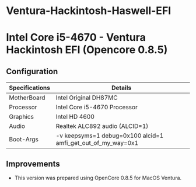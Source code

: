 # Ventura-Hackintosh-Haswell-EFI

# Intel Core i5-4670 - Ventura Hackintosh EFI (Opencore 0.8.5)
## Configuration

| Specifications | Details                                                  |
| ------------------- | ------------------------------------------- |
| MotherBoard     | Intel Original DH87MC      					|
| Processor           | Intel Core i5-4670 Processor    		    |
| Graphics | Intel HD 4600               |
| Audio          | Realtek ALC892 audio (ALCID=1)            |
| Boot-Args | -v keepsyms=1 debug=0x100 alcid=1 amfi_get_out_of_my_way=0x1 |


## Improvements
- This version was prepared using OpenCore 0.8.5 for MacOS Ventura.
